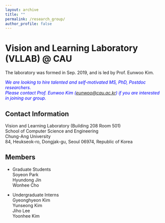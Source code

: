 ```yaml
---
layout: archive
title: ""
permalink: /research_group/
author_profile: false
---
```


Vision and Learning Laboratory (VLLAB) @ CAU
=====
The laboratory was formed in Sep. 2019, and is led by Prof. Eunwoo Kim.  

*<font color="blue">We are looking to hire talented and self-motivated MS, PhD, Postdoc researchers.</font>*      
*<font color="blue">Please contact Prof. Eunwoo Kim (eunwoo@cau.ac.kr) if you are interested in joining our group.</font>*

## Contact Information
Vision and Learning Laboratory (Building 208 Room 501)  
School of Computer Science and Engineering   
Chung-Ang University  
84, Heukseok-ro, Dongjak-gu, Seoul 06974, Republic of Korea

## Members
- Graduate Students  
  Soyeon Park   
  Hyundong Jin      
  Wonhee Cho        
  
- Undergraduate Interns  
  Gyeonghyeon Kim   
  Yunseong Kim   
  Jiho Lee   
  Yoonhee Kim   
